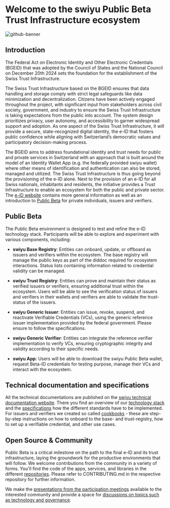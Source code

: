 # Welcome to the swiyu Public Beta Trust Infrastructure ecosystem

![github-banner](https://github.com/swiyu-admin-ch/swiyu-admin-ch.github.io/blob/main/assets/images/github-banner.jpg)

## Introduction

The Federal Act on Electronic Identity and Other Electronic Credentials (BGEID) that was adopted by the Council of States and the National Council on December 20th 2024 sets the foundation for the establishment of the Swiss Trust Infrastructure.  

The Swiss Trust Infrastructure based on the BGEID ensures that data handling and storage comply with strict legal safeguards like data minimization and decentralization. Citizens have been actively engaged throughout the project, with significant input from stakeholders across civil society, government, and industry to ensure the Swiss Trust Infrastructure is taking expectations from the public into account. The system design prioritizes privacy, user autonomy, and accessibility to garner widespread support and adoption. As one aspect of the Swiss Trust Infrastructure, it will provide a secure, state-recognized digital identity, the e-ID that fosters public confidence while aligning with Switzerland’s democratic values and participatory decision-making process.

The BGEID aims to address foundational identity and trust needs for public and private services in Switzerland with an approach that is built around the model of an Identity Wallet App (e.g. the federally provided swiyu wallet) where other means of identification and authentication can also be stored, managed and utilized. The Swiss Trust Infrastructure is thus going beyond the provisioning of the e-ID alone. Next to the provision of an e-ID for all Swiss nationals, inhabitants and residents, the initiative provides a Trust Infrastructure to enable an ecosystem for both the public and private sector. The [e-iD website](https://www.eid.admin.ch/en) contains more general information as well as an introduction to [Public Beta](https://www.eid.admin.ch/en/public-beta-e) for private individuals, issuers and verifiers.

## Public Beta

The Public Beta environment is designed to test and refine the e-ID technology stack. Participants will be able to explore and experiment with various components, including:

- **swiyu Base Registry**: Entities can onboard, update, or offboard as issuers and verifiers within the ecosystem. The base registry will manage the public keys as part of the diddoc required for ecosystem interactions. Status lists containing information related to credential validity can be managed. 

- **swiyu Trust Registry**: Entities can prove and maintain their status as verified issuers or verifiers, ensuring additional trust within the ecosystem. Users will be able to see the verification status of issuers and verifiers in their wallets and verifiers are able to validate the trust-status of the issuers.

- **swiyu Generic Issuer**: Entities can issue, revoke, suspend, and reactivate Verifiable Credentials (VCs), using the generic reference issuer implementation provided by the federal government. Please ensure to follow the specifications.

- **swiyu Generic Verifier**: Entities can integrate the reference verifier implementation to verify VCs, ensuring cryptographic integrity and validity according to their specific needs.

- **swiyu App**: Users will be able to download the swiyu Public Beta wallet, request Beta-ID credentials for testing purpose, manage their VCs and interact with the ecosystem.

## Technical documentation and specifications

All the technical documentations are published on the [swiyu technical documentation website](https://swiyu-admin-ch.github.io/). There you find an overview of our [technology stack](https://swiyu-admin-ch.github.io/technology-stack/) and the [specifications](https://swiyu-admin-ch.github.io/specifications/) how the different standards have to be implemented. For issuers and verifiers we created so called [cookbooks](https://swiyu-admin-ch.github.io/cookbooks/) - these are step-by-step instructions on how to onboard to the base- and trust-registry, how to set up a verifiable credential, and other use cases.

## Open Source & Community

Public Beta is a critical milestone on the path to the final e-ID and its trust infrastructure, laying the groundwork for the productive environments that will follow. We welcome contributions from the community in a variety of forms. You'll find the code of the apps, services, and libraries in the different [repositories](https://github.com/orgs/swiyu-admin-ch/repositories). Please refer to CONTRIBUTING.md in the respective repository for further information.

We make the [presentations from the participation meetings](https://github.com/swiyu-admin-ch/community/tree/main/meetings/) available to the interested community and provide a space for [discussions on topics such as technology and governance](https://github.com/orgs/swiyu-admin-ch/discussions).   

